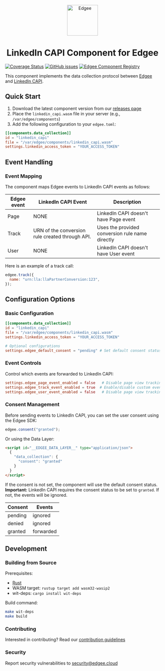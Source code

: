 <div align="center">
<p align="center">
  <a href="https://www.edgee.cloud">
    <picture>
      <source media="(prefers-color-scheme: dark)" srcset="https://cdn.edgee.cloud/img/component-dark.svg">
      <img src="https://cdn.edgee.cloud/img/component.svg" height="100" alt="Edgee">
    </picture>
  </a>
</p>
</div>


<h1 align="center">LinkedIn CAPI Component for Edgee</h1>

[![Coverage Status](https://coveralls.io/repos/github/edgee-cloud/linkedin-capi-component/badge.svg)](https://coveralls.io/github/edgee-cloud/linkedin-capi-component)
[![GitHub issues](https://img.shields.io/github/issues/edgee-cloud/linkedin-capi-component.svg)](https://github.com/edgee-cloud/linkedin-capi-component/issues)
[![Edgee Component Registry](https://img.shields.io/badge/Edgee_Component_Registry-Public-green.svg)](https://www.edgee.cloud/edgee/linkedin-capi)

This component implements the data collection protocol between [Edgee](https://www.edgee.cloud) and [LinkedIn CAPI](https://learn.microsoft.com/en-us/linkedin/marketing/integrations/ads-reporting/conversions-api).

## Quick Start

1. Download the latest component version from our [releases page](../../releases)
2. Place the `linkedin_capi.wasm` file in your server (e.g., `/var/edgee/components`)
3. Add the following configuration to your `edgee.toml`:

```toml
[[components.data_collection]]
id = "linkedin_capi"
file = "/var/edgee/components/linkedin_capi.wasm"
settings.linkedin_access_token = "YOUR_ACCESS_TOKEN"
```

## Event Handling

### Event Mapping
The component maps Edgee events to LinkedIn CAPI events as follows:

| Edgee event | LinkedIn CAPI Event  | Description |
|-------------|-----------|-------------|
| Page   | NONE     | LinkedIn CAPI doesn't have Page event |
| Track  | URN of the conversion rule created through API. | Uses the provided conversion rule name directly |
| User   | NONE   | LinkedIn CAPI doesn't have User event |


Here is an example of a track call:
```javascript
edgee.track({
  name: "urn:lla:llaPartnerConversion:123",
});
```

## Configuration Options

### Basic Configuration
```toml
[[components.data_collection]]
id = "linkedin_capi"
file = "/var/edgee/components/linkedin_capi.wasm"
settings.linkedin_access_token = "YOUR_ACCESS_TOKEN"

# Optional configurations
settings.edgee_default_consent = "pending" # Set default consent status
```

### Event Controls
Control which events are forwarded to LinkedIn CAPI:
```toml
settings.edgee_page_event_enabled = false   # Disable page view tracking as it doesn't exist on this component
settings.edgee_track_event_enabled = true  # Enable/disable custom event tracking
settings.edgee_user_event_enabled = false   # Disable page view tracking as it doesn't exist on this component
```

### Consent Management
Before sending events to LinkedIn CAPI, you can set the user consent using the Edgee SDK: 
```javascript
edgee.consent("granted");
```

Or using the Data Layer:
```html
<script id="__EDGEE_DATA_LAYER__" type="application/json">
  {
    "data_collection": {
      "consent": "granted"
    }
  }
</script>
```

If the consent is not set, the component will use the default consent status.
**Important:** LinkedIn CAPI requires the consent status to be set to `granted`. If not, the events will be ignored.

| Consent | Events |
|---------|--------|
| pending | ignored |
| denied  | ignored |
| granted | forwarded |

## Development

### Building from Source
Prerequisites:
- [Rust](https://www.rust-lang.org/tools/install)
- WASM target: `rustup target add wasm32-wasip2`
- wit-deps: `cargo install wit-deps`

Build command:
```bash
make wit-deps
make build
```

### Contributing
Interested in contributing? Read our [contribution guidelines](./CONTRIBUTING.md)

### Security
Report security vulnerabilities to [security@edgee.cloud](mailto:security@edgee.cloud)
```